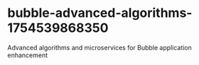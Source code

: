 # bubble-advanced-algorithms-1754539868350
Advanced algorithms and microservices for Bubble application enhancement
